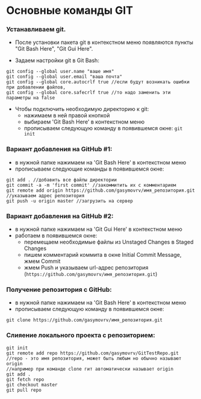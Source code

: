 # Основные команды GIT

### Устанавливаем git.
+ После установки пакета git
в контекстном меню появляются пункты "Git Bash Here", "Git Gui Here".

+ Задаем настройки git в Git Bash:
```
git config --global user.name "ваше имя"
git config --global user.email "ваша почта"
git config --global core.autocrlf true //если будут возникать ошибки при добавлении файлов,
git config --global core.safecrlf true //то надо заменить эти параметры на false
```
+ Чтобы подключить необходимую директорию к git:
    + нажимаем в ней правой кнопкой
    + выбираем 'Git Bash Here' в контекстном меню
    + прописываем следующую команду в появившемся окне: ```git init```


### Вариант добавления на GitHub #1:
+ в нужной папке нажимаем на 'Git Bash Here' в контекстном меню
+ прописываем следующие команды в появившемся окне:
```
git add . //добавить все файлы директории
git commit -a -m 'first commit' //закоммитить их с комментарием
git remote add origin https://github.com/gasymovrv/имя_репозитория.git //указываем адрес репозитория
git push -u origin master //загрузить на сервер
```


### Вариант добавления на GitHub #2:
+ в нужной папке нажимаем на 'Git Gui Here' в контекстном меню
+ работаем в появившемся окне:
    + перемещаем необходимые файлы из Unstaged Changes в Staged Changes
    + пишем комментарий коммита в окне Initial Commit Message, жмем Commit
    + жмем Push и указываем url-адрес репозитория (```https://github.com/gasymovrv/имя_репозитория.git```)



### Получение репозитория с GitHub:
+ в нужной папке нажимаем на 'Git Bash Here' в контекстном меню
+ прописываем следующую команду в появившемся окне:
```
git clone https://github.com/gasymovrv/имя_репозитория.git
```


### Слияение локального проекта с репозиторием:
```
git init
git remote add repo https://github.com/gasymovrv/GitTestRepo.git
//repo - это имя репозитория, может быть любым но обычно называют origin
//например при команде clone гит автоматически называет origin
git add .
git fetch repo
git checkout master
git pull repo
```


